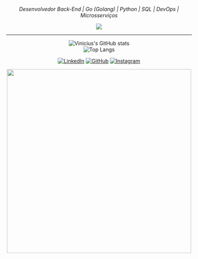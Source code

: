 <p align="center">
    <em>Desenvolvedor Back-End | Go (Golang) | Python | SQL | DevOps | Microsserviços </em>
</p>



<p align="center">
  <a href="https://skillicons.dev">
    <img src="https://skillicons.dev/icons?i=go,py,mysql,docker,aws" />
  </a>
</p>

---



<div align="center">

![Vinicius's GitHub stats](https://github-readme-stats.vercel.app/api?username=vsampaioo&show_icons=true&theme=radical)  
![Top Langs](https://github-readme-stats.vercel.app/api/top-langs/?username=vsampaioo&layout=compact&theme=radical)  

</div>
</table>

<p align="center">
  <a href="https://www.linkedin.com/in/vinicius-almeida-sampaio/" target="_blank"><img alt="LinkedIn" src="https://skillicons.dev/icons?i=linkedin" /></a>
  <a href="https://github.com/vsampaioo" target="_blank"><img alt="GitHub" src="https://skillicons.dev/icons?i=github" /></a>
  <a href="https://www.instagram.com/vini_ipanema/" target="_blank"><img alt="Instagram" src="https://skillicons.dev/icons?i=instagram" /></a>
</p>


<p align="center"> <img src="https://media.giphy.com/media/dRj9WV69tCVvELTO1u/giphy.gif" width="500" /> </p>
